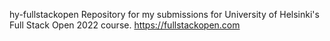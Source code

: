 hy-fullstackopen
Repository for my submissions for University of Helsinki's Full Stack Open 2022 course. 
https://fullstackopen.com

